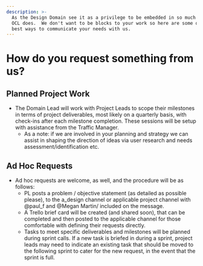 ```yaml
---
description: >-
  As the Design Domain see it as a privilege to be embedded in so much of what
  OCL does.  We don't want to be blocks to your work so here are some of the
  best ways to communicate your needs with us.
---
```


# How do you request something from us?

## Planned Project Work

* The Domain Lead will work with Project Leads to scope their milestones in terms of project deliverables, most likely on a quarterly basis, with check-ins after each milestone completion. These sessions will be setup with assistance from the Traffic Manager.
  * As a note: if we are involved in your planning and strategy we can assist in shaping the direction of ideas via user research and needs assessment/identification etc.

## Ad Hoc Requests

* Ad hoc requests are welcome, as well, and the procedure will be as follows:
  * PL posts a problem / objective statement (as detailed as possible please), to the a\_design channel or applicable project channel with @paul\_f and @Megan Martin/ included on the message.
  * A Trello brief card will be created (and shared soon), that can be completed and then posted to the applicable channel for those comfortable with defining their requests directly.
  * Tasks to meet specific deliverables and milestones will be planned during sprint calls. If a new task is briefed in during a sprint, project leads may need to indicate an existing task that should be moved to the following sprint to cater for the new request, in the event that the sprint is full.
